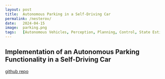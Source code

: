 ```yaml
---
layout: post
title:  Autonomous Parking in a Self-Driving Car
permalink: /nesterov/
date:   2024-04-15
image:  parking.png
tags:   [Autonomous Vehicles, Perception, Planning, Control, State Estimation, Optimization]
---
```

## Implementation of an Autonomous Parking Functionality in a Self-Driving Car

[github repo](https://github.com/ashwath-karthikeyan/GEMstack.git)